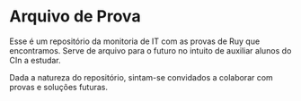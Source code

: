 # Arquivo de Prova
Esse é um repositório da monitoria de IT com as provas de Ruy que encontramos. Serve de arquivo para o futuro no intuito de auxiliar alunos do CIn a estudar.

Dada a natureza do repositório, sintam-se convidados a colaborar com provas e soluções futuras.
